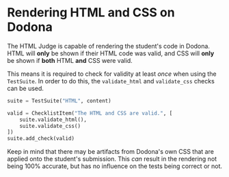 # Rendering HTML and CSS on Dodona

The HTML Judge is capable of rendering the student's code in Dodona. HTML will **only** be shown if their HTML code was valid, and CSS will **only** be shown if **both** HTML **and** CSS were valid.

This means it is required to check for validity at least _once_ when using the `TestSuite`. In order to do this, the `validate_html` and `validate_css` checks can be used.

```python
suite = TestSuite("HTML", content)

valid = ChecklistItem("The HTML and CSS are valid.", [
    suite.validate_html(),
    suite.validate_css()
])
suite.add_check(valid)
```

Keep in mind that there may be artifacts from Dodona's own CSS that are applied onto the student's submission. This _can_ result in the rendering not being 100% accurate, but has no influence on the tests being correct or not.
